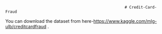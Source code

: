                                                         # Credit-Card-Fraud

You can download the dataset from here-https://www.kaggle.com/mlg-ulb/creditcardfraud .
